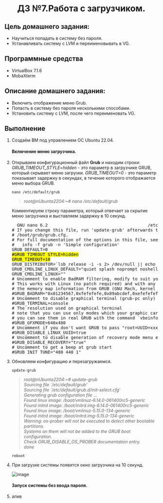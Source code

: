 <h1 align="center">ДЗ №7.Работа с загрузчиком.</h1>

## Цель домашнего задания:
+ Научиться попадать в систему без пароля.
+ Устанавливать систему с LVM и переименовывать в VG.
## Программные средства
+ VirtualBox 7.1.6
+ MobaXterm
## Описание домашнего задания:
   + Включить отображение меню Grub.
   + Попасть в систему без пароля несколькими способами.
   + Установить систему с LVM, после чего переименовать VG.

## Выполнение
1. Создаём ВМ под управлением ОС Ubuntu 22.04.
   #### Включение меню загрузчика.
2. Открываем конфигурационный файл **Grub** и находим строки:
   *GRUB_TIMEOUT_STYLE=hidden*    - это параметр в загрузчике GRUB, который скрывает меню загрузки. 
   *GRUB_TIMEOUT=0*               - это параметр показывает задержку в секундах, в течение которого отображается меню выбора GRUB.
   ```
   nano /etc/default/grub
   ```
   >*root@nUbunta2204:~# nano /etc/default/grub*

   Комментируем строку параметра, который отвечает за скрытие меню загрузчика и выставляем задержку в 10 секунд.

   <pre>
     GNU nano 6.2                                       /etc/default/grub
   # If you change this file, run 'update-grub' afterwards to update
   # /boot/grub/grub.cfg.
   # For full documentation of the options in this file, see:
   #   info -f grub -n 'Simple configuration'
   GRUB_DEFAULT=0
   <mark>#GRUB_TIMEOUT_STYLE=hidden
   GRUB_TIMEOUT=10</mark>
   GRUB_DISTRIBUTOR=`lsb_release -i -s 2> /dev/null || echo Debian`
   GRUB_CMDLINE_LINUX_DEFAULT="quiet splash noprompt noshell automatic-ubiquity debian-installer/locale=en_US keyboard-c>
   GRUB_CMDLINE_LINUX=""
   # Uncomment to enable BadRAM filtering, modify to suit your needs
   # This works with Linux (no patch required) and with any kernel that obtains
   # the memory map information from GRUB (GNU Mach, kernel of FreeBSD ...)
   #GRUB_BADRAM="0x01234567,0xfefefefe,0x89abcdef,0xefefefef"
   # Uncomment to disable graphical terminal (grub-pc only)
   #GRUB_TERMINAL=console
   # The resolution used on graphical terminal
   # note that you can use only modes which your graphic card supports via VBE
   # you can see them in real GRUB with the command `vbeinfo'
   #GRUB_GFXMODE=640x480
   # Uncomment if you don't want GRUB to pass "root=UUID=xxx" parameter to Linux
   #GRUB_DISABLE_LINUX_UUID=true
   # Uncomment to disable generation of recovery mode menu entries
   #GRUB_DISABLE_RECOVERY="true"
   # Uncomment to get a beep at grub start
   #GRUB_INIT_TUNE="480 440 1"
   </pre>

3. Обновляем конфигурацию и перезагружаемся.
   ```
   update-grub
   ```
   >*root@nUbunta2204:~# update-grub   
Sourcing file \`/etc/default/grub'   
Sourcing file `/etc/default/grub.d/init-select.cfg'   
Generating grub configuration file ...   
Found linux image: /boot/vmlinuz-6.14.0-061400rc5-generic   
Found initrd image: /boot/initrd.img-6.14.0-061400rc5-generic   
Found linux image: /boot/vmlinuz-5.15.0-134-generic   
Found initrd image: /boot/initrd.img-5.15.0-134-generic   
Warning: os-prober will not be executed to detect other bootable partitions.   
Systems on them will not be added to the GRUB boot configuration.   
Check GRUB_DISABLE_OS_PROBER documentation entry.   
done*
   ```
   reboot
   ```

4. При загрузке системы появится окно загрузчика на 10 секунд.

   ![image](https://github.com/user-attachments/assets/88a61502-bb50-4d3b-be56-8e18f9739a7d)

   #### Запуск системы без ввода пароля.
5. апив

